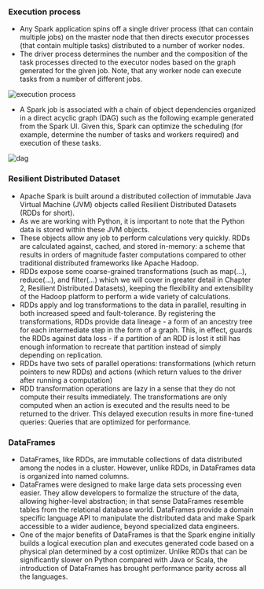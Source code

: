 ### Execution process
* Any Spark application spins off a single driver process (that can contain multiple jobs) on the master node that then directs executor processes (that contain multiple tasks) distributed to a number of worker nodes.
* The driver process determines the number and the composition of the task processes directed to the executor nodes based on the graph generated for the given job. Note, that any worker node can execute tasks from a number of different jobs.

![execution process](https://www.safaribooksonline.com/library/view/learning-pyspark/9781786463708/graphics/B05793_01_02.jpg)

* A Spark job is associated with a chain of object dependencies organized in a direct acyclic graph (DAG) such as the following example generated from the Spark UI. Given this, Spark can optimize the scheduling (for example, determine the number of tasks and workers required) and execution of these tasks.

![dag](https://www.safaribooksonline.com/library/view/learning-pyspark/9781786463708/graphics/B05793_01_03.jpg)

### Resilient Distributed Dataset
* Apache Spark is built around a distributed collection of immutable Java Virtual Machine (JVM) objects called Resilient Distributed Datasets (RDDs for short). 
* As we are working with Python, it is important to note that the Python data is stored within these JVM objects. 
* These objects allow any job to perform calculations very quickly. RDDs are calculated against, cached, and stored in-memory: a scheme that results in orders of magnitude faster computations compared to other traditional distributed frameworks like Apache Hadoop.
* RDDs expose some coarse-grained transformations (such as map(...), reduce(...), and filter(...) which we will cover in greater detail in Chapter 2, Resilient Distributed Datasets), keeping the flexibility and extensibility of the Hadoop platform to perform a wide variety of calculations. 
* RDDs apply and log transformations to the data in parallel, resulting in both increased speed and fault-tolerance. By registering the transformations, RDDs provide data lineage - a form of an ancestry tree for each intermediate step in the form of a graph. This, in effect, guards the RDDs against data loss - if a partition of an RDD is lost it still has enough information to recreate that partition instead of simply depending on replication.
* RDDs have two sets of parallel operations: transformations (which return pointers to new RDDs) and actions (which return values to the driver after running a computation)
* RDD transformation operations are lazy in a sense that they do not compute their results immediately. The transformations are only computed when an action is executed and the results need to be returned to the driver. This delayed execution results in more fine-tuned queries: Queries that are optimized for performance. 

### DataFrames
* DataFrames, like RDDs, are immutable collections of data distributed among the nodes in a cluster. However, unlike RDDs, in DataFrames data is organized into named columns.
* DataFrames were designed to make large data sets processing even easier. They allow developers to formalize the structure of the data, allowing higher-level abstraction; in that sense DataFrames resemble tables from the relational database world. DataFrames provide a domain specific language API to manipulate the distributed data and make Spark accessible to a wider audience, beyond specialized data engineers.
* One of the major benefits of DataFrames is that the Spark engine initially builds a logical execution plan and executes generated code based on a physical plan determined by a cost optimizer. Unlike RDDs that can be significantly slower on Python compared with Java or Scala, the introduction of DataFrames has brought performance parity across all the languages.